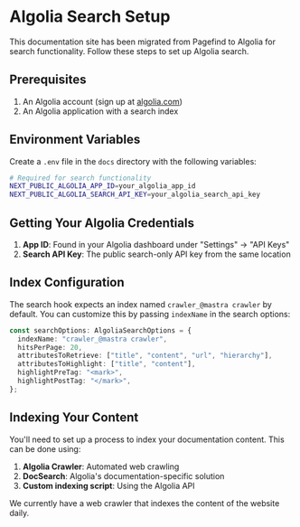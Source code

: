 # Algolia Search Setup

This documentation site has been migrated from Pagefind to Algolia for search functionality. Follow these steps to set up Algolia search.

## Prerequisites

1. An Algolia account (sign up at [algolia.com](https://www.algolia.com/))
2. An Algolia application with a search index

## Environment Variables

Create a `.env` file in the `docs` directory with the following variables:

```bash
# Required for search functionality
NEXT_PUBLIC_ALGOLIA_APP_ID=your_algolia_app_id
NEXT_PUBLIC_ALGOLIA_SEARCH_API_KEY=your_algolia_search_api_key
```

## Getting Your Algolia Credentials

1. **App ID**: Found in your Algolia dashboard under "Settings" → "API Keys"
2. **Search API Key**: The public search-only API key from the same location

## Index Configuration

The search hook expects an index named `crawler_@mastra crawler` by default. You can customize this by passing `indexName` in the search options:

```typescript
const searchOptions: AlgoliaSearchOptions = {
  indexName: "crawler_@mastra crawler",
  hitsPerPage: 20,
  attributesToRetrieve: ["title", "content", "url", "hierarchy"],
  attributesToHighlight: ["title", "content"],
  highlightPreTag: "<mark>",
  highlightPostTag: "</mark>",
};
```

## Indexing Your Content

You'll need to set up a process to index your documentation content. This can be done using:

1. **Algolia Crawler**: Automated web crawling
2. **DocSearch**: Algolia's documentation-specific solution
3. **Custom indexing script**: Using the Algolia API

We currently have a web crawler that indexes the content of the website daily.

